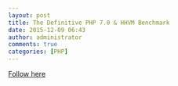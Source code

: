 ```yaml
---
layout: post
title: The Definitive PHP 7.0 & HHVM Benchmark
date: 2015-12-09 06:43
author: administrator
comments: true
categories: [PHP]
---
```

<a href="https://kinsta.com/blog/the-definitive-php-7-final-version-hhvm-benchmark/">Follow here</a>
